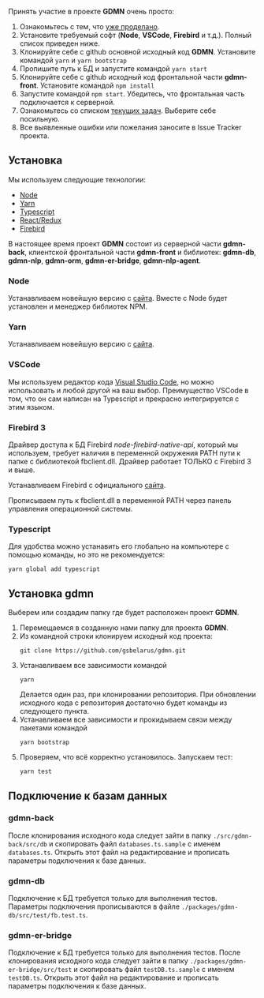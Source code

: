 Принять участие в проекте **GDMN** очень просто:

1. Ознакомьтесь с тем, что [уже проделано](report.20180626.ru.md).
2. Установите требуемый софт (**Node**, **VSCode**, **Firebird** и т.д.). Полный список приведен ниже.
3. Клонируйте себе с github основной исходный код **GDMN**. Установите командой `yarn` и `yarn bootstrap`
4. Пропишите путь к БД и запустите командой `yarn start`
5. Клонируйте себе с github исходный код фронтальной части **gdmn-front**. Установите командой `npm install`
6. Запустите командой `npm start`. Убедитесь, что фронтальная часть подключается к серверной.
7. Ознакомьтесь со списком [текущих задач](roadmap.20180628.ru.md). Выберите себе посильную.
9. Все выявленные ошибки или пожелания заносите в Issue Tracker проекта.

## Установка

Мы используем следующие технологии:

* [Node](https://nodejs.org)
* [Yarn](https://yarnpkg.com)
* [Typescript](https://www.typescriptlang.org)
* [React/Redux](https://react-redux.js.org/)
* [Firebird](https://firebirdsql.org)

В настоящее время проект **GDMN** состоит из серверной части **gdmn-back**, клиентской фронтальной части **gdmn-front** и библиотек: **gdmn-db**, **gdmn-nlp**, **gdmn-orm**, **gdmn-er-bridge**, **gdmn-nlp-agent**.

### Node

Устанавливаем новейшую версию с [сайта](https://nodejs.org/en/download/). Вместе с Node будет установлен и менеджер библиотек NPM.

### Yarn

Устанавливаем новейшую версию с [сайта](https://yarnpkg.com/en/docs/install).

### VSCode

Мы используем редактор кода [Visual Studio Code](https://code.visualstudio.com/), но можно использовать и любой другой на ваш выбор. Преимущество VSCode в том, что он сам написан на Typescript и прекрасно интегрируется с этим языком.

### Firebird 3

Драйвер доступа к БД Firebird _node-firebird-native-api_, который мы используем, требует наличия в переменной окружения PATH пути к папке с библиотекой fbclient.dll. Драйвер работает ТОЛЬКО с Firebird 3 и выше.

Устанавливаем Firebird c официального [сайта](https://www.firebirdsql.org/en/server-packages/).

Прописываем путь к fbclient.dll в переменной PATH через панель управления операционной системы.

### Typescript

Для удобства можно устанавить его глобально на компьютере с помощью команды, но это не рекомендуется:

```
yarn global add typescript
```

## Установка gdmn

Выберем или создадим папку где будет расположен проект **GDMN**.

1. Перемещаемся в созданную нами папку для проекта **GDMN**.
2. Из командной строки клонируем исходный код проекта:
    ```
    git clone https://github.com/gsbelarus/gdmn.git
    ```
4. Устанавливаем все зависимости командой
    ```
    yarn
    ```
    Делается один раз, при клонировании репозитория. При обновлении исходного кода с репозитория достаточно будет команды из следующего пункта.
5. Устанавливаем все зависимости и прокидываем связи между пакетами командой
    ```
    yarn bootstrap
    ```
6. Проверяем, что всё корректно установилось. Запускаем тест:
    ```
    yarn test
    ```

## Подключение к базам данных

### gdmn-back

После клонирования исходного кода следует зайти в папку `./src/gdmn-back/src/db` и скопировать файл `databases.ts.sample` с именем `databases.ts`. Открыть этот файл на редактирование и прописать параметры подключения к базе данных.

### gdmn-db

Подключение к БД требуется только для выполнения тестов. Параметры подключения прописываются в файле `./packages/gdmn-db/src/test/fb.test.ts`.

### gdmn-er-bridge

Подключение к БД требуется только для выполнения тестов. После клонирования исходного кода следует зайти в папку `./packages/gdmn-er-bridge/src/test` и скопировать файл `testDB.ts.sample` с именем `testDB.ts`. Открыть этот файл на редактирование и прописать параметры подключения к базе данных.





